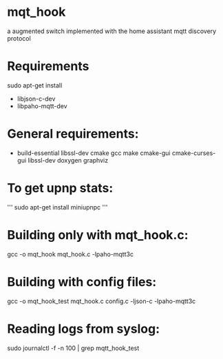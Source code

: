 # mqt_hook
a augmented switch implemented with the home assistant mqtt discovery protocol

# Requirements
sudo apt-get install 
- libjson-c-dev
- libpaho-mqtt-dev
# General requirements:
- build-essential libssl-dev cmake gcc make cmake-gui cmake-curses-gui libssl-dev doxygen graphviz

# To get upnp stats:
'''
sudo apt-get install miniupnpc
'''
# Building only with mqt_hook.c:
gcc -o mqt_hook mqt_hook.c -lpaho-mqtt3c

# Building with config files:
gcc -o mqt_hook_test mqt_hook.c config.c -ljson-c -lpaho-mqtt3c

# Reading logs from syslog:
sudo journalctl -f -n 100 | grep mqtt_hook_test
